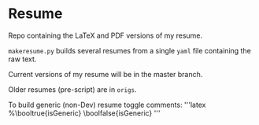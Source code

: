 Resume
======

Repo containing the LaTeX and PDF versions of my resume.

`makeresume.py` builds several resumes from a single `yaml` file containing the
raw text.

Current versions of my resume will be in the master branch.

Older resumes (pre-script) are in `origs`.

To build generic (non-Dev) resume toggle comments:
    '''latex
     %\booltrue{isGeneric}
     \boolfalse{isGeneric}
    '''
